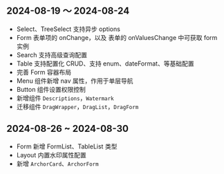 ## 2024-08-19 ～ 2024-08-24

- Select、TreeSelect 支持异步 options
- Form 表单项的 onChange，以及 表单的 onValuesChange 中可获取 form 实例
- Search 支持高级查询配置
- Table 支持配置化 CRUD、支持 enum、dateFormat、等基础配置
- 完善 Form 容器布局
- Menu 组件新增 nav 属性，作用于单层导航
- Button 组件设置权限控制
- 新增组件 `Descriptions`，`Watermark`
- 迁移组件 `DragWrapper`，`DragList`，`DragForm`


## 2024-08-26 ~ 2024-08-30

- Form 新增 FormList、TableList 类型
- Layout 内置水印属性配置
- 新增 `ArchorCard`、`ArchorForm`